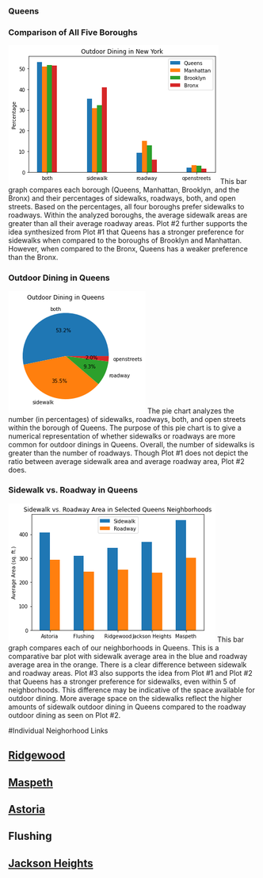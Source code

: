 ### Queens 

### Comparison of All Five Boroughs 
![alt text](Outdoor_Dining_5.png)
This bar graph compares each borough (Queens, Manhattan, Brooklyn, and the Bronx) and their percentages of sidewalks, roadways, both, and open streets. Based on the percentages, all four boroughs prefer sidewalks to roadways. Within the analyzed boroughs, the average sidewalk areas are greater than all their average roadway areas. Plot #2 further supports the idea synthesized from Plot #1 that Queens has a stronger preference for sidewalks when compared to the boroughs of Brooklyn and Manhattan. However, when compared to the Bronx, Queens has a weaker preference than the Bronx. 

### Outdoor Dining in Queens
![alt text](Plot_2.png)
The pie chart analyzes the number (in percentages) of sidewalks, roadways, both, and open streets within the borough of Queens. The purpose of this pie chart is to give a numerical representation of whether sidewalks or roadways are more common for outdoor dinings in Queens. Overall, the number of sidewalks is greater than the number of roadways. Though Plot #1 does not depict the ratio between average sidewalk area and average roadway area, Plot #2 does. 

### Sidewalk vs. Roadway in Queens
![alt text](Plot_3.png)
This bar graph compares each of our neighborhoods in Queens. This is a comparative bar plot with sidewalk average area in the blue and roadway average area in the orange. There is a clear difference between sidewalk and roadway areas. Plot #3 also supports the idea from Plot #1 and Plot #2 that Queens has a stronger preference for sidewalks, even within 5 of neighborhoods. This difference may be indicative of the space available for outdoor dining. More average space on the sidewalks reflect the higher amounts of sidewalk outdoor dining in Queens compared to the roadway outdoor dining as seen on Plot #2. 

#Individual Neighorhood Links

## [Ridgewood](https://lauren-avilla.github.io/ridgewood)

## [Maspeth](https://NickYaoo.github.io/Maspeth)

## [Astoria](https://two-brain-cells-hard-at-work.github.io/Astoria) 

## Flushing

## [Jackson Heights](https://jonathankogan.github.io/Neighborhood/)



